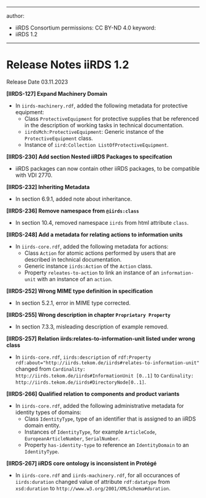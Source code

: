 
---
author:
  - iiRDS Consortium
permissions: CC BY-ND 4.0
keyword:
  - iiRDS 1.2
---

# Release Notes iiRDS 1.2
Release Date 03.11.2023

**\[IIRDS-127] Expand Machinery Domain**

- In `iirds-machinery.rdf`, added the following metadata for protective equipment:
    - Class `ProtectiveEquipment` for protective supplies that be referenced in the description of working tasks in technical documentation.		
    - `iirdsMch:ProtectiveEquipment`: Generic instance of the `ProtectiveEquipment` class.
    - Instance of `iird:Collection ListOfProtectiveEquipment`.

**\[IIRDS-230] Add section Nested iiRDS Packages to specifcation**

- iiRDS packages can now contain other iiRDS packages, to be compatible with VDI 2770.

**\[IIRDS-232] Inheriting Metadata**

- In section 6.9.1, added note about inheritance.

**\[IIRDS-236] Remove namespace from `@iirds:class`**

- In section 10.4, removed namespace `iirds` from html attribute `class`.

**\[IIRDS-248] Add a metadata for relating actions to information units**

- In `iirds-core.rdf`, added the following metadata for actions:
    - Class `Action` for atomic actions performed by users that are described in technical documentation.
    - Generic instance `iirds:Action` of the `Action` class.
    - Property `releates-to-action` to link an instance of an `information-unit` with an instance of an `action`.


**\[IIRDS-252] Wrong MIME type definition in specification**

- In section 5.2.1, error in MIME type corrected.

**\[IIRDS-255] Wrong description in chapter `Proprietary Property`**

- In section 7.3.3, misleading description of example removed.

**\[IIRDS-257] Relation iirds:relates-to-information-unit listed under wrong class**

- In `iirds-core.rdf`, `iirds:description` of `rdf:Property rdf:about="http://iirds.tekom.de/iirds#relates-to-information-unit"` changed from `Cardinality: http://iirds.tekom.de/iirds#InformationUnit [0..1]` to `Cardinality: http://iirds.tekom.de/iirds#DirectoryNode[0..1]`.

**\[IIRDS-266] Qualified relation to components and product variants**

- In `iirds-core.rdf`, added the following administrative metadata for identity types of domains:
    - Class `IdentityType`, type of an identifier that is assigned to an iiRDS domain entity.
    - Instances of `IdentityType`, for example `ArticleCode`, `EuropeanArticleNumber`, `SerialNumber`.
    - Property `has-identity-type` to reference an `IdentityDomain` to an `IdentityType`.

**\[IIRDS-267] iiRDS core ontology is inconsistent in Protégé**

- In `iirds-core.rdf` and `iirds-machinery.rdf`, for all occurances of `iirds:duration` changed value of attribute `rdf:datatype` from `xsd:duration` to `http://www.w3.org/2001/XMLSchema#duration`.
